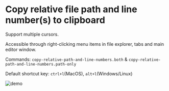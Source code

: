 # Copy relative file path and line number(s) to clipboard

Support multiple cursors.

Accessible through right-clicking menu items in file explorer, tabs and main editor window.

Commands: `copy-relative-path-and-line-numbers.both` & `copy-relative-path-and-line-numbers.path-only`

Default shortcut key: `ctrl+l`(MacOS), `alt+l`(Windows/Linux)

![demo](https://www.dropbox.com/s/sh7edqqr2ciwc59/demo.gif?raw=1)
